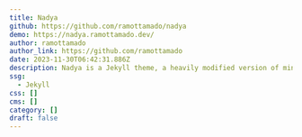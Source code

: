 ```yaml
---
title: Nadya
github: https://github.com/ramottamado/nadya
demo: https://nadya.ramottamado.dev/
author: ramottamado
author_link: https://github.com/ramottamado
date: 2023-11-30T06:42:31.886Z
description: Nadya is a Jekyll theme, a heavily modified version of minima.
ssg:
  - Jekyll
css: []
cms: []
category: []
draft: false
---
```


